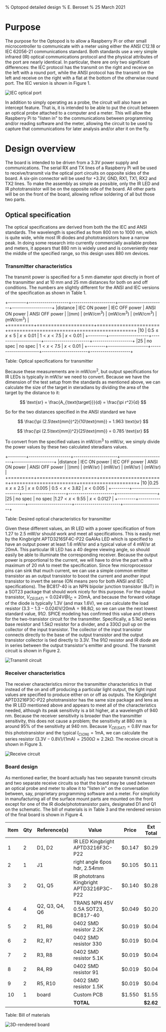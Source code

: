 % Optopod detailed design
% E. Beroset
% 25 March 2021

# Purpose
The purpose for the Optopod is to allow a Raspberry Pi or other small microcontroller to communicate with a meter using either the ANSI C12.18 or IEC 62056-21 communications standard.  Both standards use a very simple infrared (IR) optical communications protocol and the physical attributes of the port are nearly identical.  In particular, there are only two significant differences:  the IEC protocol has the transmit on the right and receive on the left with a round port, while the ANSI protocol has the transmit on the left and receive on the right with a flat at the bottom of the otherwise round port.  The IEC version is shown in Figure 1.

![IEC optical port](../Optopod/images/IEC_optical_port.png)

In addition to simply operating as a probe, the circuit will also have an intercept feature.  That is, it is intended to be able to put the circuit between an optical probe attached to a computer and a meter.  This will allow the Raspberry Pi to "listen in" to the communications between programming and/or reading software and the meter, allowing the circuit to be used to capture that communications for later analysis and/or alter it on the fly.

# Design overview
The board is intended to be driven from a 3.3V power supply and communications.  The serial RX and TX lines of a Raspberry Pi will be used to receive/transmit via the optical port circuits on opposite sides of the board.  A six-pin connector will be used for +3.3V, GND, RX1, TX1, RX2 and TX2 lines.   To make the assembly as simple as possible, only the IR LED and IR phototransistor will be on the opposite side of the board.  All other parts will be on the front of the board, allowing reflow soldering of all but those two parts.

## Optical specification
The optical specifications are derived from both the the IEC and ANSI standards.  The wavelength is specified as from 800 nm to 1000 nm, which is quite wide, while most IR diodes and phototransistors have a narrow peak.  In doing some research into currently commercially available probes and meters, it appears that 880 nm is widely used and is conveniently near the middle of the specified range, so this design uses 880 nm devices.

### Transmitter characteristics

The transmit power is specified for a 5 mm diameter spot directly in front of the transmitter and at 10 mm and 25 mm distances for both on and off conditions.  The numbers are slightly different for the ANSI and IEC versions of the specification as shown in Table 1.

+---------+--------------------+----------------------+-----------------------+--------------------+
|distance | IEC ON power       | IEC OFF power        | ANSI ON power         | ANSI OFF power     |
|(mm)     | ($\text{mW/cm}^3$) | ($\text{mW/cm}^3$)   | ($\text{mW/cm}^3$)    | ($\text{mW/cm}^3$) |
+=========+====================+======================+=======================+====================+
|10       | $0.5 \le x \le 5$  | $x \le 0.01$         |  $1 < x < 7.5$        |    $x < 0.01$      |
+---------+--------------------+----------------------+-----------------------+--------------------+
|25       | no spec            |  no spec             |  $1 < x < 7.5$        |    $x < 0.01$      |
+---------+--------------------+----------------------+-----------------------+--------------------+

Table: Optical specifications for transmitter

Because these measurements are in $\text{mW/cm}^2$, but output specifications for IR LEDs is typically in mW/sr we need to convert.  Because we have the dimension of the test setup from the standards as mentioned above, we can calculate the size of the target in steradians by dividing the area of the target by the distance to it:

$$ \text{sr} = \frac{A_{\text{target}}}{d} = \frac{\pi r^2}{d} $$

So for the two distances specified in the ANSI standard we have

$$ \frac{\pi (2.5\text{mm})^2}{10\text{mm}} = 1.963 \text{sr} $$

$$ \frac{\pi (2.5\text{mm})^2}{25\text{mm}} = 0.785 \text{sr} $$

To convert from the specified values in $\text{mW/cm}^3$ to mW/sr, we simply divide the power values by these two calculated steradians values.

+---------+---------------------+----------------------+-----------------------+--------------------+
|distance | IEC ON power        | IEC OFF power        | ANSI ON power         | ANSI OFF power     |
|(mm)     | (mW/sr)             | (mW/sr)              | (mW/sr)               | (mW/sr)            |
+=========+=====================+======================+=======================+====================+
|10       |$0.25 \le x\le 2.5$  | $x \le 0.005$        |  $0.5 < x < 3.82$     |    $x < 0.005$     |
+---------+---------------------+----------------------+-----------------------+--------------------+
|25       | no spec             |  no spec             |$1.27 < x < 9.55$      |    $x < 0.0127$    |
+---------+---------------------+----------------------+-----------------------+--------------------+

Table: Desired optical characteristics for transmitter

Given these different values, an IR LED with a power specification of from 1.27 to 2.5 mW/sr should work and meet all specifications.  This is easily met by the Kingbright APTD3216SF4C-P22 GaAlAs LED which is specified to have an output power at least 1.6 mW/sr and a typical value of 4 mW/sr at 20mA.  This particular IR LED has a 40 degree viewing angle, so should easily be able to illuminate the corresponding receiver.  Because the output power is proportional to the current, we will have to drive the part with a maximum of 20 mA to meet the specification.  Since few microprocessor pins can sink that much current, we can use a simple common emitter transistor as an output transistor to boost the current and another input transistor to invert the sense (ON means zero for both ANSI and IEC specifications).  The BC817-40 is an NPN bipolar junction transistor (BJT) in a SOT23 package that should work nicely for this purpose.  For the output transistor, $V_{CE(SAT)} = 0.024\text{V} @ I_C = 20\text{mA}$, and because the forward voltage of the diode is typically 1.3V (and max 1.6V), we can calculate the load resistor $(3.3 - 1.3 - 0.024)\text{V}/20\text{mA} = 98.8\Omega$, so we can use the next lowest standard value, $91\Omega$.  SPICE modeling has confirmed this value and others for the two-transistor circuit for the transmitter.  Specifically, a $5.1k\Omega$ series base resistor and $1.5k\Omega$ resistor for a divider, and a $330\Omega$ pull up on the collector of the input transistor. The collector of the input transistor connects directly to the base of the output transistor and the output transistor collector is tied directly to 3.3V.  The $91\Omega$ resistor and IR diode are in series between the output transistor's emitter and ground.  The transmit circuit is shown in Figure 2.

![Transmit circuit](../Optopod/images/transmit.png)

### Receiver characteristics
The receiver characteristics mirror the transmitter characteristics in that instead of the on and off producing a particular light output, the light input values are specified to produce either on or off as outputs.  The Kingbright APTD3216P3C-P22 phototransistor has the same size package and lens as the IR LED mentioned above and appears to meet all of the characteristics needed, although its peak sensitivity is a bit higher, at a wavelength of 940 nm.  Because the receiver sensitivity is broader than the transmitter sensitivity, this does not cause a problem; the sensitivity at 880 nm is around 95% of the sensitivity at 940 nm.  Because $V_{CE(SAT)} = 0.8\text{V}$ max for this phototransistor and the typical $I_{C(ON)} = 1\text{mA}$, we can calculate the series resistor $(3.3\text{V}-0.8\text{V})/(1\text{mA}) = 2500\Omega \approx 2.2k\Omega$.  The receive circuit is shown in Figure 3.

![Receive circuit](../Optopod/images/receive.png)

### Board design
As mentioned earlier, the board actually has two separate transmit circuits and two separate receive circuits so that the board may be used *between* an optical probe and meter to allow it to "listen in" on the conversation between, say, proprietary programming software and a meter.  For simplicity in manufacturing all of the surface mount parts are mounted on the front except for one of the IR diode/phototransistor pairs, designated D1 and Q1 on the schematic.  The bill of materials is in Table 3 and the rendered version of the final board is shown in Figure 4.

 Item| Qty | Reference(s)  |    Value                                 | Price  |Ext Total
-----|-----|---------------|------------------------------------------|--------|----------
 1   | 2   |D1, D2         |IR LED Kingbright APTD3216F3C-P22         |$0.147  |$0.29
 2   | 1   |J1             |right angle 6pos hdr, 2.54mm              |$0.105  |$0.11
 3   | 2   |Q1, Q5         |IR phototrans Kingbright APTD3216P3C-P22  |$0.140  |$0.28
 4   | 4   |Q2, Q3, Q4, Q6 |TRANS NPN 45V 0.5A SOT23, BC817-40        |$0.049  |$0.20
 5   | 2   |R1, R6         |0402 SMD resistor 2.2K                    |$0.019  |$0.04
 6   | 2   |R2, R7         |0402 SMD resistor 330                     |$0.019  |$0.04
 7   | 2   |R3, R8         |0402 SMD resistor 5.1K                    |$0.019  |$0.04
 8   | 2   |R4, R9         |0402 SMD resistor 91                      |$0.019  |$0.04
 9   | 2   |R5, R10        |0402 SMD resistor 1.5K                    |$0.019  |$0.04
 10  | 1   |board          |Custom PCB                                |$1.550  |$1.55
     |     |               | **TOTAL**                                |        |**$2.62**

Table: Bill of materials

![3D-rendered board](../Optopod/images/Optopod_front.png)


